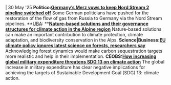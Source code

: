 | 30 May '25
**Politico:**[**Germany’s Merz vows to keep Nord Stream 2 pipeline switched off**](https://www.politico.eu/article/germany-friedrich-merz-vows-keep-nord-stream-2-pipeline-out-operation/)
Some German politicians have pushed for the restoration of the flow of gas from Russia to Germany via the Nord Stream pipelines.
**[UBA](https://www.cleanenergywire.org/experts/uba-federal-environment-agency): **[**Nature-based solutions and their governance structures for climate action in the Alpine region**](https://www.umweltbundesamt.de/publikationen/nature-based-solutions-their-governance-structures)
Nature-based solutions can make an important contribution to climate protection, climate adaptation, and biodiversity conservation in the Alps.
**Science|Business:**[**EU climate policy ignores latest science on forests, researchers say**](https://sciencebusiness.net/low-carbon/eu-climate-policy-ignores-latest-science-forests-researchers-say)
Acknowledging forest dynamics would make carbon sequestration targets more realistic and help in their implementation.
**CEOBS:**[**How increasing global military expenditure threatens SDG 13 on climate action**](https://ceobs.org/how-increasing-global-military-expenditure-threatens-sdg-13-on-climate-action/)
The global increase in military expenditure has clear negative implications for achieving the targets of Sustainable Development Goal (SDG) 13: climate action.
